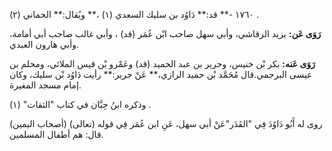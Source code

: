 ١٧٦٠ -** قد:** دَاوُد بن سليك السعدي (١) ،** ويُقال:** الحماني (٢) .

**رَوَى عَن:** يزيد الرقاشي، وأبي سهل صاحب ابْن عُمَر (قد) ، وأبي غالب صاحب أبي أمامة، وأبي هارون العبدي.

**رَوَى عَنه:** بكر بْن خنيس، وجرير بن عبد الحميد (قد) وعَمْرو بْن قيس الملائي، ومحلم بن عيسى البرجمي.قال مُحَمَّد بْن حميد الرازي،** عَنْ جرير:** رأيت دَاوُد بْن سليك، وكان إمام مسجد المغيرة.

وذكره ابنُ حِبَّان في كتاب "الثقات" (١) .

روى له أَبُو دَاوُدَ فِي "القَدَر"عَنْ أبي سهل، عَنِ ابن عُمَر فِي قوله (تعالى) (أصحاب اليمين) قال: هم أطفال المسلمين.